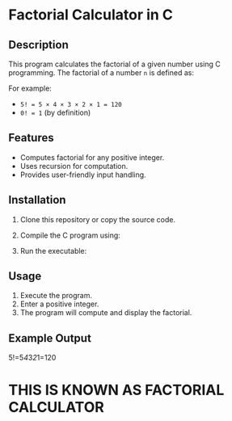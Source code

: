 # Factorial Calculator in C

## Description
This program calculates the factorial of a given number using C programming. The factorial of a number `n` is defined as:


For example:
- `5! = 5 × 4 × 3 × 2 × 1 = 120`
- `0! = 1` (by definition)

## Features
- Computes factorial for any positive integer.
- Uses recursion for computation.
- Provides user-friendly input handling.

## Installation
1. Clone this repository or copy the source code.
2. Compile the C program using:

3. Run the executable:


## Usage
1. Execute the program.
2. Enter a positive integer.
3. The program will compute and display the factorial.

## Example Output
5!=5*4*3*2*1=120

# THIS IS KNOWN AS FACTORIAL CALCULATOR
